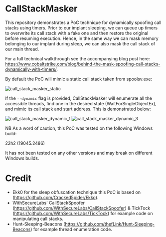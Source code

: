 # CallStackMasker

This repository demonstrates a PoC technique for dynamically spoofing call stacks using timers. Prior to our implant sleeping, we can queue up timers to overwrite its call stack with a fake one and then restore the original before resuming execution. Hence, in the same way we can mask memory belonging to our implant during sleep, we can also mask the call stack of our main thread.

For a full technical walkthrough see the accompanying blog post here: https://www.cobaltstrike.com/blog/behind-the-mask-spoofing-call-stacks-dynamically-with-timers/.

By default the PoC will mimic a static call stack taken from spoolsv.exe:

![call_stack_masker_static](https://user-images.githubusercontent.com/108275364/218521821-0b0dfa07-e56f-4741-ae59-464e35a50b78.png)

If the `--dynamic` flag is provided, CallStackMasker will enumerate all the accessible threads, find one in the desired state (WaitForSingleObjectEx), and mimic its call stack and start address. This is demonstrated below:

![call_stack_masker_dynamic_1](https://user-images.githubusercontent.com/108275364/218522095-1fad0f7d-0903-4c95-91ac-05bf068aad20.png)
![call_stack_masker_dynamic_3](https://user-images.githubusercontent.com/108275364/218522043-f98c3399-8265-4735-9861-2aeddf2346c8.png)

NB As a word of caution, this PoC was tested on the following Windows build:

22h2 (19045.2486)

It has not been tested on any other versions and may break on different Windows builds.

# Credit
* Ekk0 for the sleep obfuscation technique this PoC is based on (https://github.com/Cracked5pider/Ekko).
* WithSecureLabs' CallStackSpoofer (https://github.com/WithSecureLabs/CallStackSpoofer) & TickTock (https://github.com/WithSecureLabs/TickTock) for example code on manipulating call stacks.
* Hunt-Sleeping-Beacons (https://github.com/thefLink/Hunt-Sleeping-Beacons) for example thread enumeration code.
